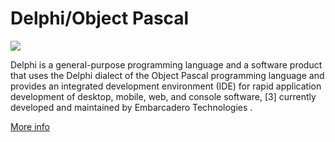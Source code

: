 
# Delphi/Object Pascal  
![](https://www.tiobe.com/wp-content/themes/tiobe/tiobe-index/images/Delphi_Object_Pascal.png)



Delphi is a general-purpose programming language and a software product that uses the Delphi dialect of the Object Pascal programming language and provides an integrated development environment (IDE) for rapid application development of desktop, mobile, web, and console software, [3] currently developed and maintained by Embarcadero Technologies .

[More info](https://en.wikipedia.org/wiki/Delphi_(software))
